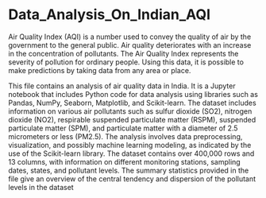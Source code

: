 # Data_Analysis_On_Indian_AQI

Air Quality Index (AQI) is a number used to convey the quality of air by the government to the general public. Air quality deteriorates with an increase in the concentration of pollutants. The Air Quality Index represents the severity of pollution for ordinary people. Using this data, it is possible to make predictions by taking data from any area or place. 

This file contains an analysis of air quality data in India. It is a Jupyter notebook that includes Python code for data analysis using libraries such as Pandas, NumPy, Seaborn, Matplotlib, and Scikit-learn. The dataset includes information on various air pollutants such as sulfur dioxide (SO2), nitrogen dioxide (NO2), respirable suspended particulate matter (RSPM), suspended particulate matter (SPM), and particulate matter with a diameter of 2.5 micrometers or less (PM2.5). The analysis involves data preprocessing, visualization, and possibly machine learning modeling, as indicated by the use of the Scikit-learn library. The dataset contains over 400,000 rows and 13 columns, with information on different monitoring stations, sampling dates, states, and pollutant levels. The summary statistics provided in the file give an overview of the central tendency and dispersion of the pollutant levels in the dataset
